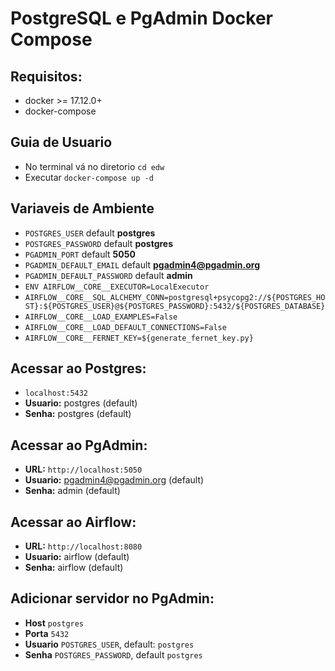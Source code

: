 # PostgreSQL e PgAdmin Docker Compose

## Requisitos:
* docker >= 17.12.0+
* docker-compose

## Guia de Usuario
* No terminal vá no diretorio `cd edw`
* Executar `docker-compose up -d`

## Variaveis de Ambiente
* `POSTGRES_USER` default **postgres**
* `POSTGRES_PASSWORD` default **postgres**
* `PGADMIN_PORT` default **5050**
* `PGADMIN_DEFAULT_EMAIL` default **pgadmin4@pgadmin.org**
* `PGADMIN_DEFAULT_PASSWORD` default **admin**
* `ENV AIRFLOW__CORE__EXECUTOR=LocalExecutor`
* `AIRFLOW__CORE__SQL_ALCHEMY_CONN=postgresql+psycopg2://${POSTGRES_HOST}:${POSTGRES_USER}@${POSTGRES_PASSWORD}:5432/${POSTGRES_DATABASE}` 
* `AIRFLOW__CORE__LOAD_EXAMPLES=False`
* `AIRFLOW__CORE__LOAD_DEFAULT_CONNECTIONS=False`
* `AIRFLOW__CORE__FERNET_KEY=${generate_fernet_key.py}`
## Acessar ao Postgres: 
* `localhost:5432`
* **Usuario:** postgres (default)
* **Senha:** postgres (default)

## Acessar ao PgAdmin: 
* **URL:** `http://localhost:5050`
* **Usuario:** pgadmin4@pgadmin.org (default)
* **Senha:** admin (default)

## Acessar ao Airflow: 
* **URL:** `http://localhost:8080`
* **Usuario:** airflow (default)
* **Senha:** airflow (default)

## Adicionar servidor no PgAdmin:
* **Host** `postgres`
* **Porta** `5432`
* **Usuario** `POSTGRES_USER`, default: `postgres`
* **Senha** `POSTGRES_PASSWORD`, default `postgres`